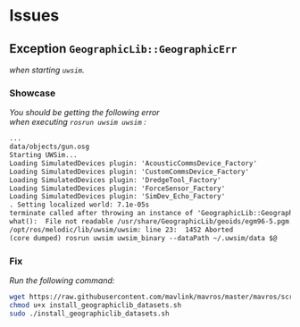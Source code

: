
# Issues

## Exception `GeographicLib::GeographicErr`

*when starting `uwsim`.*

### Showcase

*You should be getting the following error* <br>
*when executing `rosrun uwsim uwsim` :*

```txt
...
data/objects/gun.osg
Starting UWSim...
Loading SimulatedDevices plugin: 'AcousticCommsDevice_Factory'
Loading SimulatedDevices plugin: 'CustomCommsDevice_Factory'
Loading SimulatedDevices plugin: 'DredgeTool_Factory'
Loading SimulatedDevices plugin: 'ForceSensor_Factory'
Loading SimulatedDevices plugin: 'SimDev_Echo_Factory'
. Setting localized world: 7.1e-05s
terminate called after throwing an instance of 'GeographicLib::GeographicErr'
what():  File not readable /usr/share/GeographicLib/geoids/egm96-5.pgm
/opt/ros/melodic/lib/uwsim/uwsim: line 23:  1452 Aborted                 
(core dumped) rosrun uwsim uwsim_binary --dataPath ~/.uwsim/data $@
```

### Fix

*Run the following command:*

```sh
wget https://raw.githubusercontent.com/mavlink/mavros/master/mavros/scripts/install_geographiclib_datasets.sh
chmod u+x install_geographiclib_datasets.sh
sudo ./install_geographiclib_datasets.sh
```